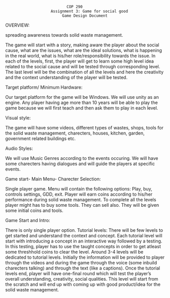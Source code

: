 							   COP 290
						Assignment 3: Game for social good
						     Game Design Document
OVERVIEW:

spreading awareness towards solid waste management.

The game will start with a story, making aware the player about the social cause, what are the issues, what are the ideal
solutions, what is happening in the real world, what is his/her role/responsibility towards the issue.  In each of the levels,
first, the player will get to learn some high level idea related to the social cause and will be tested through corresponding
level. The last level will be the combination of all the levels and here the creativity and the context understanding of the
player will be tested.
	    
	
Target platform/ Minimum Hardware:

Our target platform for the game will be Windows. We will use unity as an engine. Any player having age more than 10 years will be
able to play the game because we will first teach and then ask them to play in each level.
	
Visual style:

The game will have some videos, different types of wastes, shops, tools for the solid waste management, charecters, houses,
kitchen, garden, government related buildings etc.
	
Audio Styles:
	
We will use Music Genres according to the events occuring. We will have some charecters having dialogues and will guide the
 players at specific events.
	
Game start- Main Menu- Charecter Selection:

Single player game. Menu will contain the following options: Play, buy, controls settings, GDD, exit. Player will earn coins
according to his/her performance during solid waste management. To complete all the levels player might has to buy some tools.
They can sell also. They will be given some initial coins and tools.
	  
	
Game Start and Intro:

There is only single player option. Tutorial levels: There will be few levels to get started and understand the context and
concept. Each tutorial level will start with introducing a concept in an interactive way followed by a testing. In this testing,
player has to use the taught concepts in order to get atleast some threshhold coins to clear the level. Around 3-4 levels will
be dedicated to tutorial levels. Initially the information will be provided to player through the videos and during the game
through the voice (some inbuild charecters talking) and through the text (like a captions). Once the tutorial levels end,
player will have one-final round which will test the player’s overall understanding, creativity, social qualities. This level
will start from the scratch and will end up with coming up with good product/idea for the solid waste management.
	      
